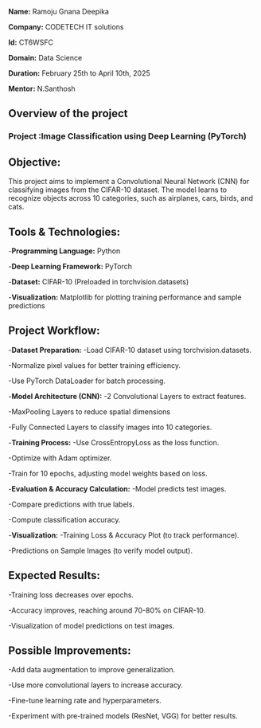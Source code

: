 **Name:** Ramoju Gnana Deepika

**Company:** CODETECH IT solutions

**Id:** CT6WSFC

**Domain:** Data Science

**Duration:** February 25th to April 10th, 2025

**Mentor:** N.Santhosh

## Overview of the project

### Project :Image Classification using Deep Learning (PyTorch)

## Objective:
This project aims to implement a Convolutional Neural Network (CNN) for classifying images from the CIFAR-10 dataset. The model learns to recognize objects across 10 categories, such as airplanes, cars, birds, and cats.

## Tools & Technologies:

-**Programming Language:** Python

-**Deep Learning Framework:** PyTorch

-**Dataset:** CIFAR-10 (Preloaded in torchvision.datasets)

-**Visualization:** Matplotlib for plotting training performance and sample predictions

##  Project Workflow:

-**Dataset Preparation:**
-Load CIFAR-10 dataset using torchvision.datasets.

-Normalize pixel values for better training efficiency.

-Use PyTorch DataLoader for batch processing.

-**Model Architecture (CNN):**
-2 Convolutional Layers to extract features.

-MaxPooling Layers to reduce spatial dimensions

-Fully Connected Layers to classify images into 10 categories.

-**Training Process:**
-Use CrossEntropyLoss as the loss function.

-Optimize with Adam optimizer.

-Train for 10 epochs, adjusting model weights based on loss.

-**Evaluation & Accuracy Calculation:**
-Model predicts test images.

-Compare predictions with true labels.

-Compute classification accuracy.

-**Visualization:**
-Training Loss & Accuracy Plot (to track performance).

-Predictions on Sample Images (to verify model output).


## Expected Results:
-Training loss decreases over epochs.

-Accuracy improves, reaching around 70-80% on CIFAR-10.

-Visualization of model predictions on test images.

## Possible Improvements:
-Add data augmentation to improve generalization.

-Use more convolutional layers to increase accuracy.

-Fine-tune learning rate and hyperparameters.

-Experiment with pre-trained models (ResNet, VGG) for better results.
